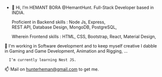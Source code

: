 - 👋 Hi, I’m HEMANT BORA @HemantHunt.
          Full-Stack Developer based in INDIA.
          
    Proficient in Backend skills :
         Node Js, Express,   
         REST API, Database Design,
         MongoDB, PostgreSQL, 
         
    Wherein Frontend skills :
          HTML, CSS, Bootstrap,
          React, Material Design,
    
          
 👀 I'm working in Software development and to keep myself creative I dabble in Gaming and Game Development, Animation and Rigging, ...
          
      I’m currently learning Nest JS.
      
      
  📫 Mail on hunterheman@gmail.com to get me.

<!---
HemantHunt/HemantHunt is a ✨ special ✨ repository because its `README.md` (this file) appears on your GitHub profile.
You can click the Preview link to take a look at your changes.
--->
